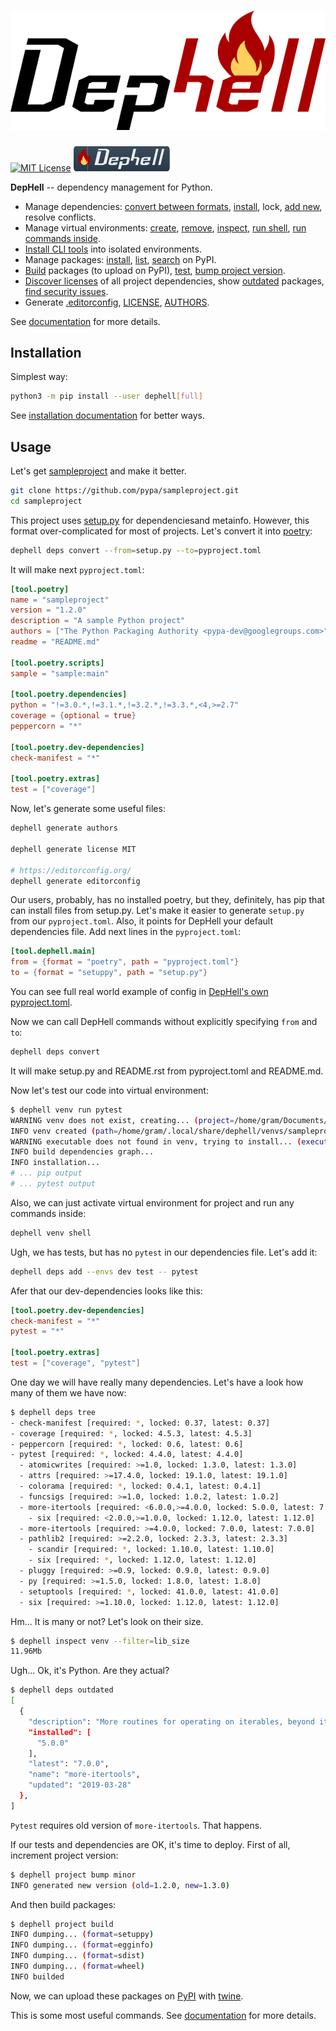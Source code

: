 # ![DepHell](./assets/logo.png)

[![MIT License](https://img.shields.io/pypi/l/dephell.svg)](https://github.com/dephell/dephell/blob/master/LICENSE)
[![Powered by DepHell](./assets/badge.svg)](./docs/badge.md)

**DepHell** -- dependency management for Python.

+ Manage dependencies: [convert between formats](https://dephell.readthedocs.io/en/latest/cmd-deps-convert.html), [install](https://dephell.readthedocs.io/en/latest/cmd-deps-install.html), lock, [add new](https://dephell.readthedocs.io/en/latest/cmd-deps-add.html), resolve conflicts.
+ Manage virtual environments: [create](https://dephell.readthedocs.io/en/latest/cmd-venv-create.html), [remove](https://dephell.readthedocs.io/en/latest/cmd-venv-destroy.html), [inspect](https://dephell.readthedocs.io/en/latest/cmd-inspect-venv.html), [run shell](https://dephell.readthedocs.io/en/latest/cmd-venv-shell.html), [run commands inside](https://dephell.readthedocs.io/en/latest/cmd-venv-run.html).
+ [Install CLI tools](https://dephell.readthedocs.io/en/latest/cmd-jail-install.html) into isolated environments.
+ Manage packages: [install](https://dephell.readthedocs.io/en/latest/cmd-package-install.html), [list](https://dephell.readthedocs.io/en/latest/cmd-package-list.html), [search](https://dephell.readthedocs.io/en/latest/cmd-package-search.html) on PyPI.
+ [Build](https://dephell.readthedocs.io/en/latest/cmd-project-build.html) packages (to upload on PyPI), [test](https://dephell.readthedocs.io/en/latest/cmd-project-test.html), [bump project version](https://dephell.readthedocs.io/en/latest/cmd-project-bump.html).
+ [Discover licenses](https://dephell.readthedocs.io/en/latest/cmd-deps-licenses.html) of all project dependencies, show [outdated](https://dephell.readthedocs.io/en/latest/cmd-deps-outdated.html) packages, [find security issues](https://dephell.readthedocs.io/en/latest/cmd-deps-audit.html).
+ Generate [.editorconfig](https://dephell.readthedocs.io/en/latest/cmd-generate-editorconfig.html), [LICENSE](https://dephell.readthedocs.io/en/latest/cmd-generate-license.html), [AUTHORS](https://dephell.readthedocs.io/en/latest/cmd-generate-authors.html).

See [documentation](https://dephell.readthedocs.io/) for more details.

## Installation

Simplest way:

```bash
python3 -m pip install --user dephell[full]
```

See [installation documentation](https://dephell.readthedocs.io/en/latest/installation.html) for better ways.

## Usage

Let's get [sampleproject](https://github.com/pypa/sampleproject) and make it better.

```bash
git clone https://github.com/pypa/sampleproject.git
cd sampleproject
```

This project uses [setup.py](https://docs.python.org/3/distutils/setupscript.html) for dependenciesand metainfo. However, this format over-complicated for most of projects. Let's convert it into [poetry](https://poetry.eustace.io/docs/pyproject/):

```bash
dephell deps convert --from=setup.py --to=pyproject.toml
```

It will make next `pyproject.toml`:

```toml
[tool.poetry]
name = "sampleproject"
version = "1.2.0"
description = "A sample Python project"
authors = ["The Python Packaging Authority <pypa-dev@googlegroups.com>"]
readme = "README.md"

[tool.poetry.scripts]
sample = "sample:main"

[tool.poetry.dependencies]
python = "!=3.0.*,!=3.1.*,!=3.2.*,!=3.3.*,<4,>=2.7"
coverage = {optional = true}
peppercorn = "*"

[tool.poetry.dev-dependencies]
check-manifest = "*"

[tool.poetry.extras]
test = ["coverage"]
```

Now, let's generate some useful files:

```bash
dephell generate authors

dephell generate license MIT

# https://editorconfig.org/
dephell generate editorconfig
```

Our users, probably, has no installed poetry, but they, definitely, has pip that can install files from setup.py. Let's make it easier to generate `setup.py` from our `pyproject.toml`. Also, it points for DepHell your default dependencies file. Add next lines in the `pyproject.toml`:

```toml
[tool.dephell.main]
from = {format = "poetry", path = "pyproject.toml"}
to = {format = "setuppy", path = "setup.py"}
```

You can see full real world example of config in [DepHell's own pyproject.toml](./pyproject.toml).

Now we can call DepHell commands without explicitly specifying `from` and `to`:

```bash
dephell deps convert
```

It will make setup.py and README.rst from pyproject.toml and README.md.

Now let's test our code into virtual environment:

```bash
$ dephell venv run pytest
WARNING venv does not exist, creating... (project=/home/gram/Documents/sampleproject, env=main, path=/home/gram/.local/share/dephell/venvs/sampleproject-Whg0/main)
INFO venv created (path=/home/gram/.local/share/dephell/venvs/sampleproject-Whg0/main)
WARNING executable does not found in venv, trying to install... (executable=pytest)
INFO build dependencies graph...
INFO installation...
# ... pip output
# ... pytest output
```

Also, we can just activate virtual environment for project and run any commands inside:

```bash
dephell venv shell
```

Ugh, we has tests, but has no `pytest` in our dependencies file. Let's add it:

```bash
dephell deps add --envs dev test -- pytest
```

Afer that our dev-dependencies looks like this:

```toml
[tool.poetry.dev-dependencies]
check-manifest = "*"
pytest = "*"

[tool.poetry.extras]
test = ["coverage", "pytest"]
```

One day we will have really many dependencies. Let's have a look how many of them we have now:

```bash
$ dephell deps tree
- check-manifest [required: *, locked: 0.37, latest: 0.37]
- coverage [required: *, locked: 4.5.3, latest: 4.5.3]
- peppercorn [required: *, locked: 0.6, latest: 0.6]
- pytest [required: *, locked: 4.4.0, latest: 4.4.0]
  - atomicwrites [required: >=1.0, locked: 1.3.0, latest: 1.3.0]
  - attrs [required: >=17.4.0, locked: 19.1.0, latest: 19.1.0]
  - colorama [required: *, locked: 0.4.1, latest: 0.4.1]
  - funcsigs [required: >=1.0, locked: 1.0.2, latest: 1.0.2]
  - more-itertools [required: <6.0.0,>=4.0.0, locked: 5.0.0, latest: 7.0.0]
    - six [required: <2.0.0,>=1.0.0, locked: 1.12.0, latest: 1.12.0]
  - more-itertools [required: >=4.0.0, locked: 7.0.0, latest: 7.0.0]
  - pathlib2 [required: >=2.2.0, locked: 2.3.3, latest: 2.3.3]
    - scandir [required: *, locked: 1.10.0, latest: 1.10.0]
    - six [required: *, locked: 1.12.0, latest: 1.12.0]
  - pluggy [required: >=0.9, locked: 0.9.0, latest: 0.9.0]
  - py [required: >=1.5.0, locked: 1.8.0, latest: 1.8.0]
  - setuptools [required: *, locked: 41.0.0, latest: 41.0.0]
  - six [required: >=1.10.0, locked: 1.12.0, latest: 1.12.0]
```

Hm... It is many or not? Let's look on their size.

```bash
$ dephell inspect venv --filter=lib_size
11.96Mb
```

Ugh... Ok, it's Python. Are they actual?

```bash
$ dephell deps outdated
[
  {
    "description": "More routines for operating on iterables, beyond itertools",
    "installed": [
      "5.0.0"
    ],
    "latest": "7.0.0",
    "name": "more-itertools",
    "updated": "2019-03-28"
  },
]
```

`Pytest` requires old version of `more-itertools`. That happens.

If our tests and dependencies are OK, it's time to deploy. First of all, increment project version:

```bash
$ dephell project bump minor
INFO generated new version (old=1.2.0, new=1.3.0)
```

And then build packages:

```bash
$ dephell project build
INFO dumping... (format=setuppy)
INFO dumping... (format=egginfo)
INFO dumping... (format=sdist)
INFO dumping... (format=wheel)
INFO builded
```

Now, we can upload these packages on [PyPI](https://pypi.org/) with [twine](https://github.com/pypa/twine/).

This is some most useful commands. See [documentation](https://dephell.readthedocs.io/) for more details.
